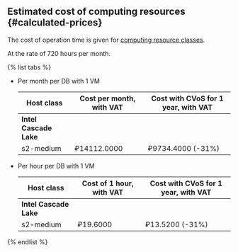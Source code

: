 ## Estimated cost of computing resources {#calculated-prices}

The cost of operation time is given for [computing resource classes](../../ydb/concepts/databases.md#compute-units).

At the rate of 720 hours per month.

{% list tabs %}

- Per month per DB with 1 VM

  | Host class | Cost per month, with VAT| Cost with CVoS for 1 year, with VAT |
  | ----- | ----- | ----- |
  | **Intel Cascade Lake** |
  | s2-medium | ₽14112.0000 | ₽9734.4000 (-31%) |

- Per hour per DB with 1 VM

  | Host class | Cost of 1 hour, with VAT| Cost with CVoS for 1 year, with VAT |
  | ----- | ----- | ----- |
  | **Intel Cascade Lake** |
  | s2-medium | ₽19.6000 | ₽13.5200 (-31%) |

{% endlist %}